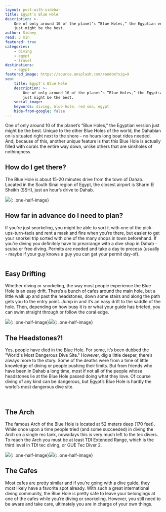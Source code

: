```yaml
---
layout: post-with-sidebar
title: Egypt’s Blue Hole
description: >-
    One of only around 10 of the planet’s “Blue Holes,” the Egyptian version
    just might be the best. 
author: Sidney
read: 3 min
featured: true
categories:
    - diving
    - egypt
    - travel
destinations: 
    - egypt
featured_image: https://source.unsplash.com/random?sig=9
seo:
    title: Egypt's Blue Hole
    description: >-
        One of only around 10 of the planet’s “Blue Holes,” the Egyptian version
        just might be the best. 
    social_image:
    keywords: diving, blue hole, red sea, egypt
    hide-from-google: false
---
```

One of only around 10 of the planet’s “Blue Holes,” the Egyptian version just might be the best. Unique to the other Blue Holes of the world, the Dahabian on is situated right next to the shore – no hours long boat rides needed. And, because of this, another unique feature is that this Blue Hole is actually filled with corals the entire way down, unlike others that are sinkholes of nothingness.

## How do I get there?

The Blue Hole is about 15-20 minutes drive from the town of Dahab. Located in the South Sinai region of Egypt, the closest airport is Sharm El Sheikh (SSH), just an hour’s drive to Dahab.

![](https://source.unsplash.com/random?sig=9){: .one-half-image}

## How far in advance do I need to plan?

If you’re just snorkeling, you might be able to sort it with one of the pick-ups-turn-taxis and rent a mask and fins when you’re there, but easier to get your snorkel trip sorted with one of the many shops in town beforehand. If you’re diving you definitely have to prearrange with a dive shop in Dahab - scuba or free diving. Permits are needed and take a day to process (usually - maybe if your guy knows a guy you can get your permit day-of).

```
```

## Easy Drifting

Whether diving or snorkeling, the way most people experience the Blue Hole is an easy drift. There’s a bunch of cafes around the main hole, but a little walk up and past the headstones, down some stairs and along the path gets you to the entry point. Jump in and it’s an easy drift to the saddle of the hole. Then, depending on how busy it is or what your guide has briefed, you can swim straight through or follow the coral edge.

![](https://source.unsplash.com/random?sig=9){: .one-half-image}![](https://source.unsplash.com/random?sig=9){: .one-half-image}

## The Headstones?!

Yes, people have died in the Blue Hole. For some, it’s been dubbed the "World's Most Dangerous Dive Site." However, dig a little deeper, there’s always more to the story. Some of the deaths were from a time of little knowledge of diving or people pushing their limits. But from friends who have been in Dahab a long time, most if not all of the people whose headstones lie at the Blue Hole passed doing what they love. Of course diving of any kind can be dangerous, but Egypt’s Blue Hole is hardly the world’s most dangerous dive site.

&nbsp;

## The Arch

The famous Arch of the Blue Hole is located at 52 meters deep (170 feet). While once upon a time people tried (and some succeeded) in diving the Arch on a single rec tank, nowadays this is very much left to the tec divers. To reach the Arch you must be at least TDI Extended Range, which is the third level in TDI tec diving, or GUE Tec Diver 2.

![](https://source.unsplash.com/random?sig=9){: .one-half-image}![](https://source.unsplash.com/random?sig=9){: .one-half-image}

## The Cafes

Most cafes are pretty similar and if you’re going with a dive guide, they most likely have a favorite spot already. With such a great international diving community, the Blue Hole is pretty safe to leave your belongings at one of the cafes while you’re diving or snorkeling. However, you still need to be aware and take care, ultimately you are in charge of your own things.

&nbsp;

&nbsp;

&nbsp;